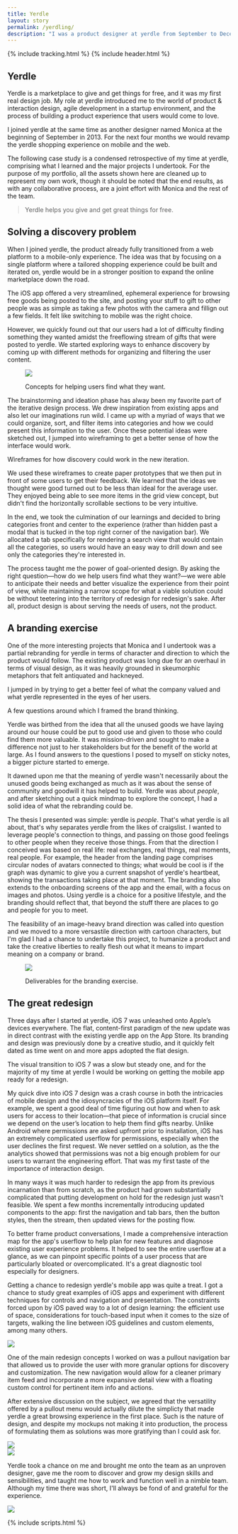 ```yaml
---
title: Yerdle
layout: story
permalink: /yerdling/
description: "I was a product designer at yerdle from September to December of 2013."
---
```


<head>
  <meta charset="utf-8">
  <meta http-equiv="X-UA-Compatible" content="IE=edge">
  <title>{{ page.title }}</title>
  <meta name="viewport" content="width=device-width, initial-scale=1.0">
  <link rel="stylesheet" href="//cloud.typography.com/7354672/786004/css/fonts.css">
  <link rel="stylesheet" href="/assets/css/projects/yerdle.min.css">
  <script type="text/javascript" src="//use.typekit.net/akj2oia.js"></script>
  <script type="text/javascript">try{Typekit.load();}catch(e){}</script>
  <!-- put TWITTER CARD stuff here -->
  {% include tracking.html %}
</head>
<body>
  {% include header.html %}
  <div class="project-header__container">
    <section class="project-header">
      <h1 class="project-title" id="project-title">Yerdle</h1>
    </section>
  </div>
  <div class="project-content site-wrap">
    <section class="grid">
      <div class="project__main">
        <p>Yerdle is a marketplace to give and get things for free, and it was my first real design job. My role at yerdle introduced me to the world of product &amp; interaction design, agile development in a startup environment, and the process of building a product experience that users would come to love.</p>
        <p>I joined yerdle at the same time as another designer named Monica at the beginning of September in 2013. For the next four months we would revamp the yerdle shopping experience on mobile and the web.</p>
        <p>The following case study is a condensed retrospective of my time at yerdle, comprising what I learned and the major projects I undertook. For the purpose of my portfolio, all the assets shown here are cleaned up to represent my own work, though it should be noted that the end results, as with any collaborative process, are a joint effort with Monica and the rest of the team.</p>
      </div>
      <blockquote class="quote--breakout">
        Yerdle helps you give and get great things for free.
      </blockquote>
    </section>
  </div>
  <section class="project__section--one">
    <div class="site-wrap">
      <div class="grid">
        <div class="project__main">
          <h2>Solving a discovery problem</h2>
          <p>When I joined yerdle, the product already fully transitioned from a web platform to a mobile-only experience. The idea was that by focusing on a single platform where a tailored shopping experience could be built and iterated on, yerdle would be in a stronger position to expand the online marketplace down the road.</p>
          <p>The iOS app offered a very streamlined, ephemeral experience for browsing free goods being posted to the site, and posting your stuff to gift to other people was as simple as taking a few photos with the camera and fillign out a few fields. It felt like switching to mobile was the right choice.</p>
          <p>However, we quickly found out that our users had a lot of difficulty finding something they wanted amidst the freeflowing stream of gifts that were posted to yerdle. We started exploring ways to enhance discovery by coming up with different methods for organizing and filtering the user content.</p>
        </div>
      </div>
    </div>
    <figure class="project__figure--breakout">
      <img src="http://cloud.wikichen.is/serving/projects/yerdle/discovery-concepts-categories.jpg">
      <p class="figure__caption">Concepts for helping users find what they want.</p>
    </figure>
    <div class="site-wrap">
      <div class="grid">
        <div class="project__main">
          <p>The brainstorming and ideation phase has alway been my favorite part of the iterative design process. We drew inspiration from existing apps and also let our imaginations run wild. I came up with a myriad of ways that we could organize, sort, and filter items into categories and how we could present this information to the user. Once these potential ideas were sketched out, I jumped into wireframing to get a better sense of how the interface would work.</p>
        </div>
      </div>
    </div>
    <div class="project__figure">
      <figure class="project__figure">
        <div class="figure__discovery-wireframes"></div>
      </figure>
      <p class="figure__caption">Wireframes for how discovery could work in the new iteration.</p>
    </div>
    <div class="site-wrap">
      <div class="grid">
        <div class="project__main">
          <p>We used these wireframes to create paper prototypes that we then put in front of some users to get their feedback. We learned that the ideas we thought were good turned out to be less than ideal for the average user. They enjoyed being able to see more items in the grid view concept, but didn't find the horizontally scrollable sections to be very intuitive.</p>
          <p>In the end, we took the culmination of our learnings and decided to bring categories front and center to the experience (rather than hidden past a modal that is tucked in the top right corner of the navigation bar). We allocated a tab specifically for rendering a search view that would contain all the categories, so users would have an easy way to drill down and see only the categories they're interested in.</p>
          <p>The process taught me the power of goal-oriented design. By asking the right question&mdash;how do we help users find what they want?&mdash;we were able to anticipate their needs and better visualize the experience from their point of view, while maintaining a narrow scope for what a viable solution could be without teetering into the territory of redesign for redesign's sake. After all, product design is about serving the needs of users, not the product.</p>
        </div>
      </div>
    </div>
  </section>
  <section class="project__section--two">
    <div class="site-wrap">
      <div class="grid">
        <div class="project__main">
          <h2>A branding exercise</h2>
          <p>One of the more interesting projects that Monica and I undertook was a partial rebranding for yerdle in terms of character and direction to which the product would follow. The existing product was long due for an overhaul in terms of visual design, as it was heavily grounded in skeumorphic metaphors that felt antiquated and hackneyed.</p>
          <p>I jumped in by trying to get a better feel of what the company valued and what yerdle represented in the eyes of her users.</p>
        </div>
      </div>
    </div>
    <div class="project__figure">
      <figure class="project__figure--pan">
        <div class="figure__branding-questions"></div>
      </figure>
      <p class="figure__caption">A few questions around which I framed the brand thinking.</p>
    </div>
    <div class="site-wrap">
      <div class="grid">
        <div class="project__main">
          <p>Yerdle was birthed from the idea that all the unused goods we have laying around our house could be put to good use and given to those who could find them more valuable. It was mission-driven and sought to make a difference not just to her stakeholders but for the benefit of the world at large. As I found answers to the questions I posed to myself on sticky notes, a bigger picture started to emerge.</p>
        </div>
      </div>
    </div>
    <div class="project__subsection--branding">
      <div class="site-wrap">
        <div class="grid">
          <div class="project__main">
            <p>It dawned upon me that the meaning of yerdle wasn't necessarily about the unused goods being exchanged as much as it was about the sense of community and goodwill it has helped to build. Yerdle was about <em>people</em>, and after sketching out a quick mindmap to explore the concept, I had a solid idea of what the rebranding could be.</p>
          </div>
        </div>
      </div>
    </div>
    <div class="site-wrap">
      <div class="grid">
        <div class="project__main">
          <p>The thesis I presented was simple: yerdle is <em>people</em>. That's what yerdle is all about, that's why separates yerdle from the likes of craigslist. I wanted to leverage people's connection to things, and passing on those good feelings to other people when they receive those things. From that the direction I conceived was based on real life: real exchanges, real things, real moments, real people. For example, the header from the landing page comprises circular nodes of avatars connected to things; what would be cool is if the graph was dynamic to give you a current snapshot of yerdle's heartbeat, showing the transactions taking place at that moment. The branding also extends to the onboarding screens of the app and the email, with a focus on images and photos. Using yerdle is a choice for a positive lifestyle, and the branding should reflect that, that beyond the stuff there are places to go and people for you to meet.</p>
          <p>The feasibility of an image-heavy brand direction was called into question and we moved to a more versastile direction with cartoon characters, but I'm glad I had a chance to undertake this project, to humanize a product and take the creative liberties to really flesh out what it means to impart meaning on a company or brand.</p>
        </div>
      </div>
    </div>
    <figure class="project__figure--breakout">
      <img src="http://cloud.wikichen.is/serving/projects/yerdle/branding-deliverables.jpg">
      <p class="figure__caption">Deliverables for the branding exercise.</p>
    </figure>
  </section>
  <section class="project__section--three">
    <div class="site-wrap">
      <div class="grid">
        <div class="project__main">
          <h2>The great redesign</h2>
          <p>Three days after I started at yerdle, iOS 7 was unleashed onto Apple’s devices everywhere. The flat, content-first paradigm of the new update was in direct contrast with the existing yerdle app on the App Store. Its branding and design was previously done by a creative studio, and it quickly felt dated as time went on and more apps adopted the flat design.</p>
          <p>The visual transition to iOS 7 was a slow but steady one, and for the majority of my time at yerdle I would be working on getting the mobile app ready for a redesign.</p>
        </div>
      </div>
    </div>
    <div class="project__subsection--redesign">
      <div class="site-wrap">
        <div class="grid">
          <div class="project__main">
            <p>My quick dive into iOS 7 design was a crash course in both the intricacies of mobile design and the idiosyncracies of the iOS platform itself. For example, we spent a good deal of time figuring out how and when to ask users for access to their location—that piece of information is crucial since we depend on the user’s location to help them find gifts nearby. Unlike Android where permissions are asked upfront prior to installation, iOS has an extremely complicated userflow for permissions, especially when the user declines the first request. We never settled on a solution, as the the analytics showed that permissions was not a big enough problem for our users to warrant the engineering effort. That was my first taste of the importance of interaction design.</p>
          </div>
        </div>
      </div>
    </div>
    <div class="site-wrap">
      <div class="grid">
        <div class="project__main">
          <p>In many ways it was much harder to redesign the app from its previous incarnation than from scratch, as the product had grown substantially complicated that putting development on hold for the redesign just wasn't feasible. We spent a few months incrementally introducing updated components to the app: first the navigation and tab bars, then the button styles, then the stream, then updated views for the posting flow.</p>
          <p>To better frame product conversations, I made a comprehensive interaction map for the app's userflow to help plan for new features and diagnose existing user experience problems. It helped to see the entire userflow at a glance, as we can pinpoint specific points of a user process that are particularly bloated or overcomplicated. It's a great diagnostic tool especially for designers.</p>
        </div>
      </div>
    </div>
    <div class="project__figure">
      <figure class="figure__redesign-userflow">
      </figure>
    </div>
    <div class="site-wrap">
      <div class="grid">
        <div class="grid__col--5-of-12 grid__col--push-1-of-12">
          <p>Getting a chance to redesign yerdle's mobile app was quite a treat. I got a chance to study great examples of iOS apps and experiment with different techniques for controls and navigation and presentation. The constraints forced upon by iOS paved way to a lot of design learning: the efficient use of space, considerations for touch-based input when it comes to the size of targets, walking the line between iOS guidelines and custom elements, among many others.</p>
        </div>
        <div class="grid__col--6-of-12">
          <img src="http://cloud.wikichen.is/serving/projects/yerdle/redesign-tab.png">
        </div>
        <div class="project__main">
          <p>One of the main redesign concepts I worked on was a pullout navigation bar that allowed us to provide the user with more granular options for discovery and customization. The new navigation would allow for a cleaner primary item feed and incorporate a more expansive detail view with a floating custom control for pertinent item info and actions.</p>
          <p>After extensive discussion on the subject, we agreed that the versatility offered by a pullout menu would actually dilute the simplicty that made yerdle a great browsing experience in the first place. Such is the nature of design, and despite my mockups not making it into production, the process of formulating them as solutions was more gratifying than I could ask for.</p>
        </div>
        <div class="grid__col--1-of-2">
          <img class="mockup" src="http://cloud.wikichen.is/serving/projects/yerdle/redesign-menu.png">
        </div>
        <div class="grid__col--1-of-2">
          <img class="mockup" src="http://cloud.wikichen.is/serving/projects/yerdle/redesign-details.png">
        </div>
        <div class="project__main">
          <p>Yerdle took a chance on me and brought me onto the team as an unproven designer, gave me the room to discover and grow my design skills and sensibilities, and taught me how to work and function well in a nimble team. Although my time there was short, I'll always be fond of and grateful for the experience.</p>
        </div>
        <div class="grid__col--2-of-2">
          <img src="http://cloud.wikichen.is/serving/projects/yerdle/redesign-mockup-phone.png">
        </div>
      </div>
    </div>
  </section>

  {% include scripts.html %}
  <script>
    $(document).ready(function() {
      $('#project-title').addClass('animated fadeInUp');
    });
  </script>
</body>
